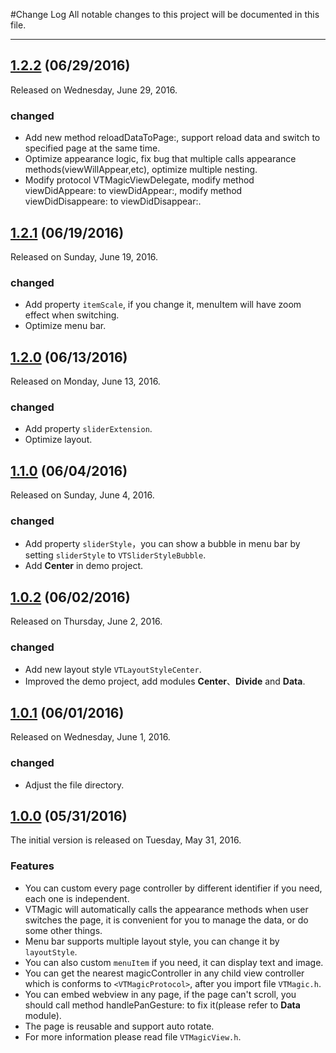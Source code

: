 #Change Log
All notable changes to this project will be documented in this file.

--- 

## [1.2.2](https://github.com/tianzhuo112/VTMagic/releases/tag/1.2.2) (06/29/2016)
Released on Wednesday, June 29, 2016.

### changed
- Add new method reloadDataToPage:, support reload data and switch to specified page at the same time.
- Optimize appearance logic, fix bug that multiple calls appearance methods(viewWillAppear,etc), optimize multiple nesting.
- Modify protocol VTMagicViewDelegate, modify method viewDidAppeare: to viewDidAppear:, modify method viewDidDisappeare: to viewDidDisappear:.


## [1.2.1](https://github.com/tianzhuo112/VTMagic/releases/tag/1.2.1) (06/19/2016)
Released on Sunday, June 19, 2016.

### changed
- Add property `itemScale`, if you change it, menuItem will have zoom effect when switching.
- Optimize menu bar.

## [1.2.0](https://github.com/tianzhuo112/VTMagic/releases/tag/1.2.0) (06/13/2016)
Released on Monday, June 13, 2016.

### changed
- Add property `sliderExtension`.
- Optimize layout.


## [1.1.0](https://github.com/tianzhuo112/VTMagic/releases/tag/1.1.0) (06/04/2016)
Released on Sunday, June 4, 2016.

### changed
- Add property `sliderStyle`，you can show a bubble in menu bar by setting `sliderStyle` to `VTSliderStyleBubble`.
- Add **Center** in demo project.

## [1.0.2](https://github.com/tianzhuo112/VTMagic/releases/tag/1.0.2) (06/02/2016)
Released on Thursday, June 2, 2016.

### changed
- Add new layout style `VTLayoutStyleCenter`.
- Improved the demo project, add modules **Center**、**Divide** and **Data**.


## [1.0.1](https://github.com/tianzhuo112/VTMagic/releases/tag/1.0.1) (06/01/2016)
Released on Wednesday, June 1, 2016.

### changed
- Adjust the file directory.


## [1.0.0](https://github.com/tianzhuo112/VTMagic/releases/tag/1.0.0) (05/31/2016)
The initial version is released on Tuesday, May 31, 2016.

### Features
- You can custom every page controller by different identifier if you need, each one is independent.
- VTMagic will automatically calls the appearance methods when user switches the page, it is convenient for you to manage the data, or do some other things.
- Menu bar supports multiple layout style, you can change it by `layoutStyle`.
- You can also custom `menuItem` if you need, it can display text and image.
- You can get the nearest magicController in any child view controller which is conforms to `<VTMagicProtocol>`, after you import file `VTMagic.h`.
- You can embed webview in any page, if the page can't scroll, you should call method handlePanGesture: to fix it(please refer to **Data** module).
- The page is reusable and support auto rotate.
- For more information please read file `VTMagicView.h`.



